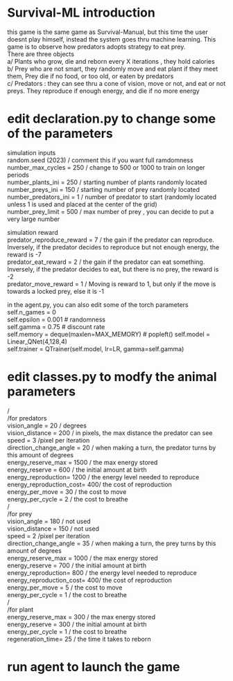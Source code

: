 # Survival-ML introduction  
this game is the same game as Survival-Manual, but this time the user doesnt play himself, instead the system goes thru machine learning. 
This game is to observe how predators adopts strategy to eat prey.   
There are three objects   
  a/ Plants who grow, die and reborn every X iterations , they hold calories   
  b/ Prey who are not smart, they randomly move and eat plant if they meet them, Prey die if no food, or too old, or eaten by predators  
  c/ Predators : they can see thru a cone of vision, move or not, and eat or not preys. They reproduce if enough energy, and die if no more energy  


# edit declaration.py to change some of the parameters  
simulation inputs  
random.seed (2023)       / comment this if you want full ramdomness   
number_max_cycles = 250  / change to 500 or 1000 to train on longer periods  
number_plants_ini = 250  / starting number of plants randomly located  
number_preys_ini  = 150  / starting number of prey randomly located  
number_predators_ini = 1 / number of predator to start (randomly located unless 1 is used and placed at the center of the grid)   
number_prey_limit = 500  / max number of prey , you can decide to put a very large number  

simulation reward  
predator_reproduce_reward = 7  / the gain if the predator can reproduce. Inversely, if the predator decides to reproduce but not enough energy, the reward is -7  
predator_eat_reward       = 2  / the gain if the predator can eat something. Inversely, if the predator decides to eat, but there is no prey, the reward is -2  
predator_move_reward      = 1  / Moving is reward to 1, but only if the move is towards a locked prey, else it is -1  


in the agent.py, you can also edit some of the torch parameters  
self.n_games = 0   
self.epsilon = 0.001  # randomness  
self.gamma = 0.75  # discount rate  
self.memory = deque(maxlen=MAX_MEMORY)  # popleft() 
self.model = Linear_QNet(4,128,4)  
self.trainer = QTrainer(self.model, lr=LR, gamma=self.gamma)  

# edit classes.py to modfy the animal parameters    
/  
/for predators    
		vision_angle = 20            / degrees   
		vision_distance = 200        / in pixels, the max distance the predator can see  
		speed = 3                    /pixel per iteration  
		direction_change_angle = 20  / when making a turn, the predator turns by this amount of degrees  
		energy_reserve_max = 1500    / the max energy stored  
		energy_reserve = 600         / the initial amount at birth  
		energy_reproduction= 1200    / the energy level needed to reproduce  
		energy_reproduction_cost= 400/ the cost of reproduction  
		energy_per_move  = 30        / the cost to move  
		energy_per_cycle = 2         / the cost to breathe  
/  
/for prey  
		vision_angle = 180           / not used  
		vision_distance = 150        / not used  
		speed = 2                    /pixel per iteration  
		direction_change_angle = 35  / when making a turn, the prey turns by this amount of degrees    
		energy_reserve_max = 1000    / the max energy stored  
		energy_reserve = 700         / the initial amount at birth  
		energy_reproduction= 800     / the energy level needed to reproduce  
		energy_reproduction_cost= 400/ the cost of reproduction  
		energy_per_move  = 5         / the cost to move  
		energy_per_cycle = 1         / the cost to breathe  
/  
/for plant  
		energy_reserve_max = 300    / the max energy stored    
		energy_reserve = 300        / the initial amount at birth    
		energy_per_cycle = 1        / the cost to breathe  
		regeneration_time= 25       / the time it takes to reborn  

  # run agent to launch the game  
 
